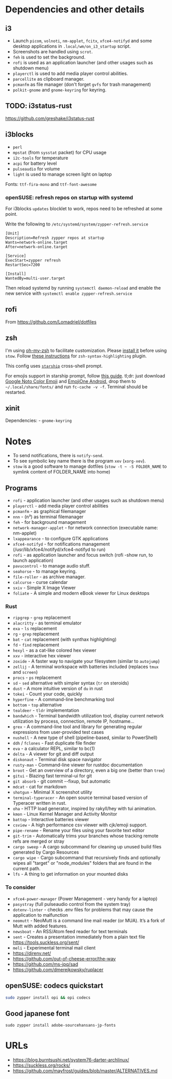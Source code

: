 # Dependencies and other details

## i3

- Launch `picom`, `volnoti`, `nm-applet`, `fcitx`, `xfce4-notifyd` and some desktop applications in `.local/wm/on_i3_startup` script.
- Screenshots are handled using `scrot`.
- `feh` is used to set the background.
- `rofi` is used as an application launcher (and other usages such as shutdown menu)
- `playerctl` is used to add media player control abilities.
- `parcellite` as clipboard manager.
- `pcmanfm` as file manager (don't forget `gvfs` for trash management)
- `polkit-gnome` and `gnome-keyring` for keyring.

## TODO: i3status-rust

https://github.com/greshake/i3status-rust

## i3blocks

- `perl`
- `mpstat` (from `sysstat` packet) for CPU usage
- `i2c-tools` for temperature
- `acpi` for battery level
- `pulseaudio` for volume
- `light` is used to manage screen light on laptop

Fonts: `ttf-fira-mono` and `ttf-font-awesome`

### openSUSE: refresh repos on startup with systemd

For i3blocks `updates` blocklet to work, repos need to be refreshed at some point.

Write the following to `/etc/systemd/system/zypper-refresh.service`

```
[Unit]
Description=Refresh zypper repos at startup
Wants=network-online.target
After=network-online.target

[Service]
ExecStart=zypper refresh
RestartSec=7200

[Install]
WantedBy=multi-user.target
```

Then reload systemd by running `systemctl daemon-reload` and enable the new service with `systemctl enable zypper-refresh.service`

## rofi

From https://github.com/Lomadriel/dotfiles

## zsh

I'm using [oh-my-zsh](https://github.com/robbyrussell/oh-my-zsh#basic-installation) to facilitate customization.
Please [install it](https://github.com/robbyrussell/oh-my-zsh#basic-installation) before using `stow`.
Follow [these instructions](https://github.com/zsh-users/zsh-syntax-highlighting/blob/master/INSTALL.md#oh-my-zsh) for `zsh-syntax-highlighting` plugin.

This config uses [`starship`](https://starship.rs/) cross-shell prompt.

For emojis support in starship prompt, follow [this guide](https://oorkan.medium.com/emojifying-your-linux-terminal-9a5c1e8f6b3c).
tl;dr: just download [Google Noto Color Emoji](https://www.google.com/get/noto/) and [EmojiOne Android](https://github.com/joypixels/emojione-assets/releases), drop them to `~/.local/share/fonts/` and run `fc-cache -v -f`. Terminal should be restarted.

## xinit

Dependencies:
    - `gnome-keyring`

# Notes

- To send notifications, there is `notify-send`.
- To see symbolic key name there is the program `xev` (`xorg-xev`).
- `stow` is a good software to manage dotfiles (`stow -t ~ -S FOLDER_NAME` to symlink content of FOLDER_NAME into home)

## Programs

- `rofi` - application launcher (and other usages such as shutdown menu)
- `playerctl` - add media player control abilities
- `pcmanfm` - as graphical filemanager
- `nnn` - (n³) as terminal filemanager
- `feh` - for background management
- `network-manager-applet` - for network connection (executable name: nm-applet)
- `lxappearance` - to configure GTK applications
- `xfce4-notifyd` - for notifications management (/usr/lib/xfce4/notifyd/xfce4-notifyd to run)
- `rofi` - as application launcher and focus switch (rofi -show run, to launch application)
- `pavucontrol` - to manage audio stuff.
- `seahorse` - to manage keyring.
- `file-roller` - as archive manager.
- `calcurse` - curse calendar
- `sxiv` - Simple X Image Viewer
- `foliate` - A simple and modern eBook viewer for Linux desktops

### Rust

- `ripgrep` - `grep` replacement
- `alacritty` - as terminal emulator
- `exa` - `ls` replacement
- `rg` - `grep` replacement
- `bat` - `cat` replacement (with synthax highlighting)
- `fd` - `find` replacement
- `hexyl` - as a cat-like colored hex viewer
- `xxv` - interactive hex viewer
- `zoxide` - A faster way to navigate your filesystem (similar to `autojump`)
- `zellij` - A terminal workspace with batteries included (replaces `tmux` and `screen`)
- `procs` - `ps` replacement
- `sd` - `sed` alternative with simpler syntax (`tr` on steroids)
- `dust` - A more intuitive version of `du` in rust
- `tokei` - Count your code, quickly
- `hyperfine` - A command-line benchmarking tool
- `bottom` - `top` alternative
- `tealdeer` - `tldr` implementation
- `bandwhich` - Terminal bandwidth utilization tool, display current network utilization by process, connection, remote IP, hostname…
- `grex` - A command-line tool and library for generating regular expressions from user-provided test cases 
- `nushell` - A new type of shell (pipeline-based, similar to PowerShell)
- `ddh` / `fclones` - Fast duplicate file finder
- `eva` - a calculator REPL, similar to bc(1)
- `delta` - A viewer for git and diff output
- `diskonaut` - Terminal disk space navigator
- `rusty-man` - Command-line viewer for rustdoc documentation
- `broot` - Get an overview of a directory, even a big one (better than `tree`)
- `gitui` - Blazing fast terminal-ui for git
- `git absorb` - git commit --fixup, but automatic
- `mdcat` - cat for markdown
- `shotgun` - Minimal X screenshot utility
- `terminal-typeracer` - An open source terminal based version of Typeracer written in rust.
- `oha` - HTTP load generator, inspired by rakyll/hey with tui animation.
- `kmon` - Linux Kernel Manager and Activity Monitor
- `battop` - Interactive batteries viewer
- `csview` - A high performance csv viewer with cjk/emoji support.
- `pipe-rename` - Rename your files using your favorite text editor
- `git-trim` - Automatically trims your branches whose tracking remote refs are merged or stray
- `cargo sweep` - A cargo subcommand for cleaning up unused build files generated by Cargo Resources
- `cargo wipe` - Cargo subcommand that recursively finds and optionally wipes all "target" or "node_modules" folders that are found in the current path.
- `lfs` - A thing to get information on your mounted disks

### To consider

- `xfce4-power-manager` (Power Management - very handy for a laptop)
- `pasystray` (full pulseaudio control from the system tray)
- `dotenv-linter` - checks .env files for problems that may cause the application to malfunction
- `neomutt` - NeoMutt is a command line mail reader (or MUA). It’s a fork of Mutt with added features. 
- `newsboat` - An RSS/Atom feed reader for text terminals 
- `sent` - Creates a presentation immediately from a plain text file https://tools.suckless.org/sent/
- `meli` - Experimental terminal mail client
- https://direnv.net/
- https://github.com/out-of-cheese-error/the-way
- https://github.com/ms-jpq/sad
- https://github.com/dmerejkowsky/ruplacer

## openSUSE: codecs quickstart

```bash
sudo zypper install opi && opi codecs
```

## Good japanese font

```
sudo zypper install adobe-sourcehansans-jp-fonts
```

# URLs

- https://blog.burntsushi.net/system76-darter-archlinux/
- https://suckless.org/rocks/
- https://github.com/mayfrost/guides/blob/master/ALTERNATIVES.md
